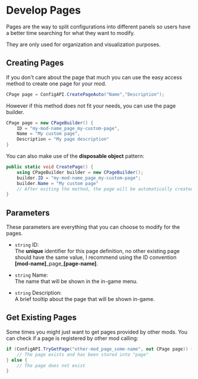 # Develop Pages

Pages are the way to split configurations into different panels so users have a better time searching for what they want to modify.

They are only used for organization and visualization purposes.

## Creating Pages

If you don't care about the page that much you can use the easy access method to create one page for your mod.

```csharp
CPage page = ConfigAPI.CreatePageAuto("Name","Description");
```

However if this method does not fit your needs, you can use the page builder.

```csharp
CPage page = new CPageBuilder() {
    ID = "my-mod-name_page_my-custom-page",
    Name = "My custom page",
    Description = "My page description"
}
```

You can also make use of the **disposable object** pattern:

```csharp
public static void CreatePage() {
    using CPageBuilder builder = new CPageBuilder();
    builder.ID = "my-mod-name_page_my-custom-page";
    builder.Name = "My custom page"
    // After exiting the method, the page will be automatically created
}
```

## Parameters

These parameters are everything that you can choose to modify for the pages.

-   `string` ID:  
    The **unique** identifier for this page definition, no other existing page should have the same value, I recommend using the ID convention **[mod-name]**\_page\_**[page-name]**.

-   `string` Name:  
    The name that will be shown in the in-game menu.

-   `string` Description:  
    A brief tooltip about the page that will be shown in-game.

## Get Existing Pages

Some times you might just want to get pages provided by other mods. You can check if a page is registered by other mod calling:

```csharp
if (ConfigAPI.TryGetPage("other-mod_page_some-name", out CPage page)) {
    // The page exists and has been stored into "page"
} else {
    // The page does not exist
}
```
